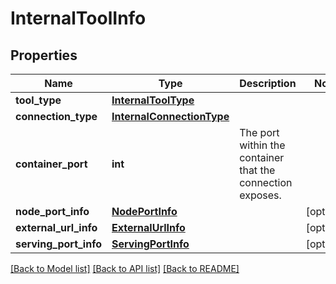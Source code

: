 # InternalToolInfo

## Properties
Name | Type | Description | Notes
------------ | ------------- | ------------- | -------------
**tool_type** | [**InternalToolType**](InternalToolType.md) |  | 
**connection_type** | [**InternalConnectionType**](InternalConnectionType.md) |  | 
**container_port** | **int** | The port within the container that the connection exposes. | 
**node_port_info** | [**NodePortInfo**](NodePortInfo.md) |  | [optional] 
**external_url_info** | [**ExternalUrlInfo**](ExternalUrlInfo.md) |  | [optional] 
**serving_port_info** | [**ServingPortInfo**](ServingPortInfo.md) |  | [optional] 

[[Back to Model list]](../README.md#documentation-for-models) [[Back to API list]](../README.md#documentation-for-api-endpoints) [[Back to README]](../README.md)

